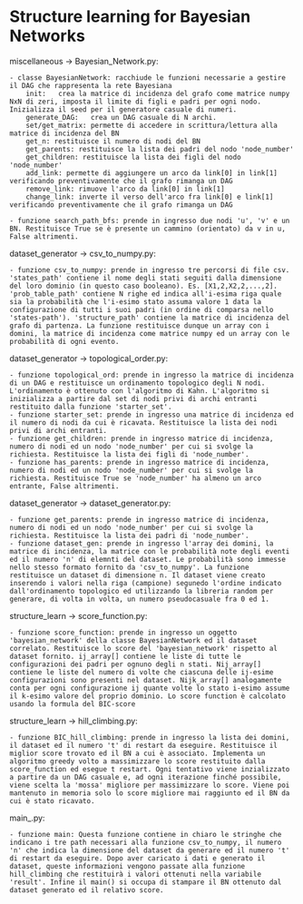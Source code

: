 # Structure learning for Bayesian Networks

miscellaneous -> Bayesian_Network.py:	

	- classe BayesianNetwork: racchiude le funzioni necessarie a gestire il DAG che rappresenta la rete Bayesiana
		init:	crea la matrice di incidenza del grafo come matrice numpy NxN di zeri, imposta il limite di figli e padri per ogni nodo. Inizializza il seed per il generatore casuale di numeri.
		generate_DAG:	crea un DAG casuale di N archi.
		set/get_matrix:	permette di accedere in scrittura/lettura alla matrice di incidenza del BN
		get_n: restituisce il numero di nodi del BN
		get_parents: restituisce la lista dei padri del nodo 'node_number'
		get_children: restituisce la lista dei figli del nodo 'node_number'
		add_link: permette di aggiungere un arco da link[0] in link[1] verificando preventivamente che il grafo rimanga un DAG
		remove_link: rimuove l'arco da link[0] in link[1]
		change_link: inverte il verso dell'arco fra link[0] e link[1] verificando preventivamente che il grafo rimanga un DAG
	
	- funzione search_path_bfs: prende in ingresso due nodi 'u', 'v' e un BN. Restituisce True se è presente un cammino (orientato) da v in u, False altrimenti.

dataset_generator -> csv_to_numpy.py:

	- funzione csv_to_numpy: prende in ingresso tre percorsi di file csv. 'states_path' contiene il nome degli stati seguiti dalla dimensione del loro dominio (in questo caso booleano). Es. [X1,2,X2,2,...,2]. 'prob_table_path' contiene N righe ed indica all'i-esima riga quale sia la probabilità che l'i-esimo stato assuma valore 1 data la configurazione di tutti i suoi padri (in ordine di comparsa nello 'states-path'). 'structure_path' contiene la matrice di incidenza del grafo di partenza. La funzione restituisce dunque un array con i domini, la matrice di incidenza come matrice numpy ed un array con le probabilità di ogni evento.

dataset_generator -> topological_order.py:

	- funzione topological_ord: prende in ingresso la matrice di incidenza di un DAG e restituisce un ordinamento topologico degli N nodi. L'ordinamento è ottenuto con l'algoritmo di Kahn. L'algoritmo si inizializza a partire dal set di nodi privi di archi entranti restituito dalla funzione 'starter_set'.
	- funzione starter_set: prende in ingresso una matrice di incidenza ed il numero di nodi da cui è ricavata. Restituisce la lista dei nodi privi di archi entranti.
	- funzione get_children: prende in ingresso matrice di incidenza, numero di nodi ed un nodo 'node_number' per cui si svolge la richiesta. Restituisce la lista dei figli di 'node_number'.
	- funzione has_parents: prende in ingresso matrice di incidenza, numero di nodi ed un nodo 'node_number' per cui si svolge la richiesta. Restituisce True se 'node_number' ha almeno un arco entrante, False altrimenti.
	
dataset_generator -> dataset_generator.py:

	- funzione get_parents: prende in ingresso matrice di incidenza, numero di nodi ed un nodo 'node_number' per cui si svolge la richiesta. Restituisce la lista dei padri di 'node_number'.
	- funzione dataset_gen: prende in ingresso l'array dei domini, la matrice di incidenza, la matrice con le probabilità note degli eventi ed il numero 'n' di elemnti del dataset. Le probabilità sono immesse nello stesso formato fornito da 'csv_to_numpy'. La funzione restituisce un dataset di dimensione n. Il dataset viene creato inserendo i valori nella riga (campione) segunedo l'ordine indicato dall'ordinamento topologico ed utilizzando la libreria random per generare, di volta in volta, un numero pseudocasuale fra 0 ed 1.
	
structure_learn -> score_function.py:

	- funzione score_function: prende in ingresso un oggetto 'bayesian_network' della classe BayesianNetwork ed il dataset correlato. Restituisce lo score del 'bayesian_network' rispetto al dataset fornito. ij_array[] contiene le liste di tutte le configurazioni dei padri per ognuno degli n stati. Nij_array[] contiene le liste del numero di volte che ciascuna delle ij-esime configurazioni sono presenti nel dataset. Nijk_array[] analogamente conta per ogni configurazione ij quante volte lo stato i-esimo assume il k-esimo valore del proprio dominio. Lo score function è calcolato usando la formula del BIC-score
	
structure_learn -> hill_climbing.py:

	- funzione BIC_hill_climbing: prende in ingresso la lista dei domini, il dataset ed il numero 't' di restart da eseguire. Restituisce il miglior score trovato ed il BN a cui è associato. Implementa un algoritmo greedy volto a massimizzare lo score restituito dalla score_function ed esegue t restart. Ogni tentativo viene inzializzato a partire da un DAG casuale e, ad ogni iterazione finché possibile, viene scelta la 'mossa' migliore per massimizzare lo score. Viene poi mantenuto in memoria solo lo score migliore mai raggiunto ed il BN da cui è stato ricavato.
	
main_.py:

	- funzione main: Questa funzione contiene in chiaro le stringhe che indicano i tre path necessari alla funzione csv_to_numpy, il numero 'n' che indica la dimensione del dataset da generare ed il numero 't' di restart da eseguire. Dopo aver caricato i dati e generato il dataset, queste informazioni vengono passate alla funzione hill_climbing che restituirà i valori ottenuti nella variabile 'result'. Infine il main() si occupa di stampare il BN ottenuto dal dataset generato ed il relativo score.
	
	
	
	
	
	
	
	
	
	
	
	
	
	
	
	
	
	
